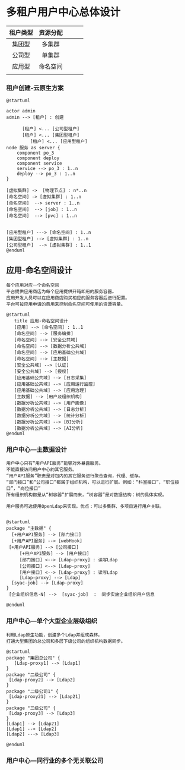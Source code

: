 # 多租户用户中心总体设计

| 租户类型 | 资源分配 |     |     |     |
| :------: | :------: | :-: | :-: | :-: |
|  集团型  |  多集群  |     |     |     |
|  公司型  |  单集群  |     |     |     |
|  应用型  | 命名空间 |     |     |     |
|          |          |     |     |     |

###  租户创建-云原生方案
``` plantuml
@startuml

actor admin 
admin --> [租户] : 创建
 
      [租户] <... [公司型租户] 
      [租户] <... [集团型租户]
         [租户] <... [应用型租户]
node 服务 as server {
    component po_3 
    component deploy
    component service
    service --> po_3 : 1..n
    deploy --> po_3 : 1..n
}
         
[虚拟集群] ->  [物理节点] : n*..n
[命名空间] -> [虚拟集群] : 1..n
[命名空间]  --> server : 1..n
[命名空间]  --> [job] : 1..n
[命名空间]  --> [pvc] : 1..n


[应用型租户] ---> [命名空间] : 1..n 
[集团型租户] --> [虚拟集群] : 1..n
[公司型租户]  --> [虚拟集群] : 1..1
@enduml
```

## 应用-命名空间设计
```
每个应用对应一个命名空间
平台提供应用商店为每个应用提供开箱即用的服务容器。
应用开发人员可以在应用商店购买相应的服务容器后进行配置。
平台可按应用申请的费用来控制命名空间可使用的资源容量。
```

``` plantuml
@startuml
   title 应用-命名空间设计
   [应用] --> [命名空间] : 1..1
   [命名空间] --> [服务编排] 
   [命名空间] --> [安全公共域]
   [命名空间] --> [数据分析公共域]
   [命名空间] --> [应用基础公共域]
   [命名空间] --> [主数据]
   [安全公共域] --> [认证]
   [安全公共域] --> [授权]
   [应用基础公共域] --> [日志采集]
   [应用基础公共域] --> [应用运行监控]
   [应用基础公共域] --> [应用治理]
   [主数据] --> [用户及组织机构]
   [数据分析公共域] --> [用户画像]
   [数据分析公共域] --> [日志分析]
   [数据分析公共域] --> [统计分析]
   [数据分析公共域] --> [BI分析]
   [数据分析公共域] --> [AI分析]
@enduml
```


### 用户中心—主数据设计

```
用户中心只有“用户API服务”能够对外暴露服务。
不能直接访问用户中心的其它服务。
“用户API服务”职责是对包内的其它服务进行聚合查询，代理、缓存。
“部门接口”和“公司接口”都属于组织机构，可以进行扩展。例如：“科室接口”，“职位接口”，“岗位接口”
所有组织机构都是从“树容器”扩展而来，“树容器”是对数据结构：树的具体实现。

用户服务可选使用OpenLdap来实现。优点：可以多集群、多项目进行用户关联。
```
``` plantuml

@startuml
package "主数据" {
  [+用户API服务] --> [部门接口]
  [+用户API服务] --> [webHook]
 [+用户API服务] --> [公司接口]
     [+用户API服务] --> [用户接口]
     [部门接口] <--> [Ldap-proxy] : 读写Ldap
     [公司接口] <--> [Ldap-proxy]
     [用户接口] <--> [Ldap-proxy] : 读写Ldap
     [Ldap-proxy] --> [Ldap]
  [syac-job] --> [Ldap-proxy] 
}
 [企业组织信息-N] -->  [syac-job]  :  同步实施企业组织用户信息 

@enduml
```
### 用户中心—单个大型企业层级组织

```
利用Ldap原生功能，创建多个Ldap并组成森林。
打通大型集团的总公司和多层下级公司的组织机构数据同步。
```
``` plantuml
@startuml
package "集团总公司" {
   [Ldap-proxy1] --> [Ldap1]
}
package "二级公司" {
 [Ldap-proxy2] --> [Ldap2]
}
package "二级公司1" {
 [Ldap-proxy21] --> [Ldap21]
}
package "三级公司" {
 [Ldap-proxy3] --> [Ldap3]
}
[Ldap1] --> [Ldap21]
[Ldap1] --> [Ldap2]
[Ldap2] ---> [Ldap3]
 
@enduml
```
### 用户中心—同行业的多个无关联公司
